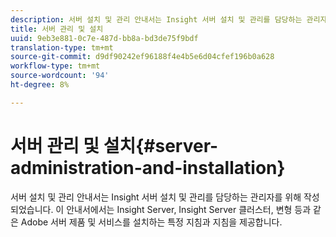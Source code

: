 ```yaml
---
description: 서버 설치 및 관리 안내서는 Insight 서버 설치 및 관리를 담당하는 관리자를 위해 작성되었습니다. 이 안내서에서는 Insight Server, Insight Server 클러스터, 변형 등과 같은 Adobe 서버 제품 및 서비스를 설치하는 특정 지침과 지침을 제공합니다.
title: 서버 관리 및 설치
uuid: 9eb3e881-0c7e-487d-bb8a-bd3de75f9bdf
translation-type: tm+mt
source-git-commit: d9df90242ef96188f4e4b5e6d04cfef196b0a628
workflow-type: tm+mt
source-wordcount: '94'
ht-degree: 8%

---
```



# 서버 관리 및 설치{#server-administration-and-installation}

서버 설치 및 관리 안내서는 Insight 서버 설치 및 관리를 담당하는 관리자를 위해 작성되었습니다. 이 안내서에서는 Insight Server, Insight Server 클러스터, 변형 등과 같은 Adobe 서버 제품 및 서비스를 설치하는 특정 지침과 지침을 제공합니다.

